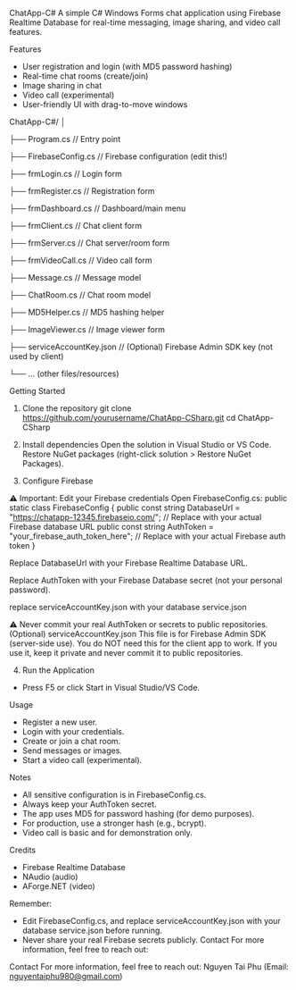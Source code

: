 ChatApp-C#
A simple C# Windows Forms chat application using Firebase Realtime Database for real-time messaging, image sharing, and video call features.

Features
- User registration and login (with MD5 password hashing)
- Real-time chat rooms (create/join)
- Image sharing in chat
- Video call (experimental)
- User-friendly UI with drag-to-move windows

ChatApp-C#/
│

├── Program.cs                // Entry point

├── FirebaseConfig.cs         // Firebase configuration (edit this!)

├── frmLogin.cs               // Login form

├── frmRegister.cs            // Registration form

├── frmDashboard.cs           // Dashboard/main menu

├── frmClient.cs              // Chat client form

├── frmServer.cs              // Chat server/room form

├── frmVideoCall.cs           // Video call form

├── Message.cs                // Message model

├── ChatRoom.cs               // Chat room model

├── MD5Helper.cs              // MD5 hashing helper

├── ImageViewer.cs            // Image viewer form

├── serviceAccountKey.json    // (Optional) Firebase Admin SDK key (not used by client)

└── ... (other files/resources)

Getting Started
1. Clone the repository
git clone https://github.com/yourusername/ChatApp-CSharp.git
cd ChatApp-CSharp

2. Install dependencies
Open the solution in Visual Studio or VS Code.
Restore NuGet packages (right-click solution > Restore NuGet Packages).

3. Configure Firebase
   
⚠️ Important: Edit your Firebase credentials
Open FirebaseConfig.cs:
public static class FirebaseConfig
{
    public const string DatabaseUrl = "https://chatapp-12345.firebaseio.com/"; // Replace with your actual Firebase database URL
    public const string AuthToken = "your_firebase_auth_token_here"; // Replace with your actual Firebase auth token
}

Replace DatabaseUrl with your Firebase Realtime Database URL.

Replace AuthToken with your Firebase Database secret (not your personal password).

replace serviceAccountKey.json with your database service.json

⚠️ Never commit your real AuthToken or secrets to public repositories.
(Optional) serviceAccountKey.json
This file is for Firebase Admin SDK (server-side use).
You do NOT need this for the client app to work.
If you use it, keep it private and never commit it to public repositories.

4. Run the Application
- Press F5 or click Start in Visual Studio/VS Code.

Usage
- Register a new user.
- Login with your credentials.
- Create or join a chat room.
- Send messages or images.
- Start a video call (experimental).

Notes
- All sensitive configuration is in FirebaseConfig.cs.
- Always keep your AuthToken secret.
- The app uses MD5 for password hashing (for demo purposes).
- For production, use a stronger hash (e.g., bcrypt).
- Video call is basic and for demonstration only.

Credits
- Firebase Realtime Database
- NAudio (audio)
- AForge.NET (video)

Remember:
- Edit FirebaseConfig.cs, and replace serviceAccountKey.json with your database service.json before running.
- Never share your real Firebase secrets publicly.
Contact For more information, feel free to reach out:

Contact For more information, feel free to reach out:
Nguyen Tai Phu (Email: nguyentaiphu980@gmail.com)
